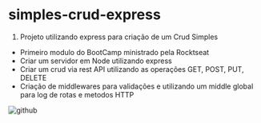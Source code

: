 # simples-crud-express

1. Projeto utilizando express para criação de um Crud Simples
- Primeiro modulo do BootCamp ministrado pela Rocktseat
- Criar um servidor em Node utilizando express
- Criar um crud via rest API utilizando as operações GET, POST, PUT, DELETE
- Criação de middlewares para validações e utilizando um middle global para log de rotas e metodos HTTP


![github](https://user-images.githubusercontent.com/38704247/67628074-9a2fde80-f83e-11e9-86b4-42402fdf145f.png)
